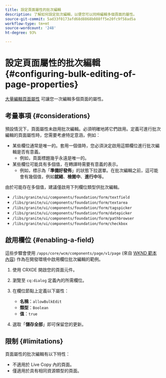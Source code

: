 ```yaml
---
title: 設定頁面屬性的批次編輯
description: 了解如何設定批次編輯，以便您可以同時編輯多個頁面的屬性。
source-git-commit: 5ad33f0173afd68d8868b088ff5e20fc9f58ad5a
workflow-type: tm+mt
source-wordcount: '248'
ht-degree: 93%

---
```



# 設定頁面屬性的批次編輯 {#configuring-bulk-editing-of-page-properties}

[大量編輯頁面屬性](/help/sites-cloud/authoring/fundamentals/page-properties.md#from-the-sites-console-multiple-pages) 可讓您一次編輯多個頁面的屬性。

## 考量事項 {#considerations}

預設情況下，頁面屬性未啟用批次編輯。必須明確地將它們啟用。定義可進行批次編輯的頁面屬性時，您需要考慮特定意涵，例如：

* 某些欄位通常是唯一的。套用一個值時，您必須決定啟用這類欄位進行批次編輯是否有意義。
   * 例如，頁面標題幾乎永遠是唯一的。
* 某些欄位可能具有多個值，在轉譯時需要有意義的表示。
   * 例如，標示為「**準備好發佈**」的狀態下拉選單。在批次編輯之前，這可能會有幾個值，例如&#x200B;**就緒**、**檢閱中**、**進行中**&#x200B;等。

由於可能存在多個值，建議僅啟用下列欄位類型供批次編輯。

* `/libs/granite/ui/components/foundation/form/textfield`
* `/libs/granite/ui/components/foundation/form/textarea`
* `/libs/granite/ui/components/foundation/form/tagspicker`
* `/libs/granite/ui/components/foundation/form/datepicker`
* `/libs/granite/ui/components/foundation/form/pathbrowser`
* `/libs/granite/ui/components/foundation/form/checkbox`

## 啟用欄位 {#enabling-a-field}

這些步驟會使用 `/apps/core/wcm/components/page/v1/page` (來自 [WKND 範本內容](/help/implementing/developing/introduction/develop-wknd-tutorial.md)) 作為在開發環境中啟用欄位批次編輯的範例。

1. 使用 CRXDE 開啟您的頁面元件。
1. 瀏覽至 `cq:dialog` 定義內的所需欄位。
1. 在欄位節點上定義以下屬性：

   * **名稱**：`allowBulkEdit`
   * **類型**：`Boolean`
   * **值**：`true`

1. 選取「**儲存全部**」即可保留您的更新。

## 限制 {#limitations}

頁面屬性的批次編輯有以下特性：

* 不適用於 Live Copy 內的頁面。
* 僅適用於具有相同資源類型的頁面。
